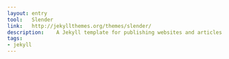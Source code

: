 ```yaml
---
layout: entry
tool:	Slender
link:	http://jekyllthemes.org/themes/slender/
description:	A Jekyll template for publishing websites and articles
tags:
- jekyll
---
```

